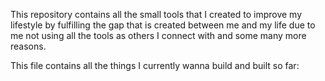 
This repository contains all the small tools that I created to improve my lifestyle by fulfilling the gap that is created between me and my life due to me not using all the tools as others I connect with and some many more reasons.

This file contains all the things I currently wanna build and built so far:

